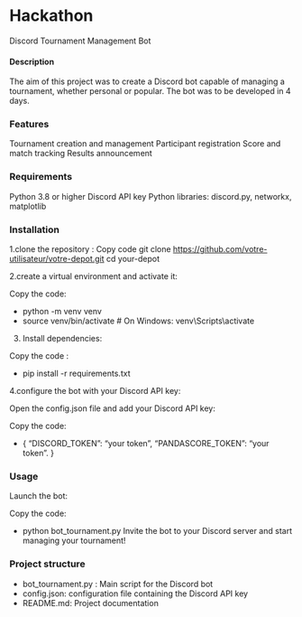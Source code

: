 # Hackathon
Discord Tournament Management Bot

#### Description
The aim of this project was to create a Discord bot capable of managing a tournament, whether personal or popular. The bot was to be developed in 4 days.

### Features
Tournament creation and management
Participant registration
Score and match tracking
Results announcement
### Requirements
Python 3.8 or higher
Discord API key
Python libraries: discord.py, networkx, matplotlib
### Installation
1.clone the repository :
Copy code
git clone https://github.com/votre-utilisateur/votre-depot.git
cd your-depot

2.create a virtual environment and activate it:

Copy the code:
- python -m venv venv
- source venv/bin/activate # On Windows: venv\Scripts\activate

3) Install dependencies:

Copy the code :
- pip install -r requirements.txt

4.configure the bot with your Discord API key:

Open the config.json file and add your Discord API key:

Copy the code:

- {
    “DISCORD_TOKEN”: “your token”,
    “PANDASCORE_TOKEN”: “your token”.
}

### Usage
Launch the bot:

Copy the code:
- python bot_tournament.py
Invite the bot to your Discord server and start managing your tournament!

### Project structure
- bot_tournament.py : Main script for the Discord bot
- config.json: configuration file containing the Discord API key
- README.md: Project documentation


